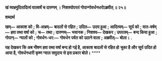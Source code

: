 **खं व्यभ्रमुदितादित्यं वातवर्षं च दारुणम् ।** **निशश्योपरतं गोपान्गोवर्धनधरोऽब्रवीत् ॥ २५॥** 

**शब्दार्थ** 

**खम्—** **आकाश को** **; वि-अभ्रम्—** **बादलों से रहित** **; उदित—** **उदय हुआ** **; आदित्यम्—** **सूर्य को** **; वात-वर्षम्—** **हवा तथा वर्षा को** **;** **च—** **तथा** **; दारुणम्—** **भयानक** **; निशश्य—** **देखकर** **; उपरतम्—** **बन्द किया हुआ** **; गोपान्—** **ग्वालों को** **; गोवर्धन-धर:—** **गोवर्धन** **पर्वत को उठाने वाला** **; अब्रवीत्—** **बोला।** **.** 

**यह देखकर कि अब भीषण हवा तथा वर्षा बन्द हो गई है, आकाश बादलों से रहित हो** **चुका है और सूर्य उदित हो आया है, गोवर्धनधारी कृष्ण ग्वाल समुदाय से इस प्रकार बोले।** **** 